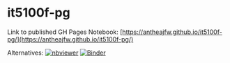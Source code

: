 # it5100f-pg

Link to published GH Pages Notebook: [https://antheajfw.github.io/it5100f-pg/](https://antheajfw.github.io/it5100f-pg/)

Alternatives: [![nbviewer](https://raw.githubusercontent.com/jupyter/design/master/logos/Badges/nbviewer_badge.svg)](https://nbviewer.org/github/AntheaJFW/it5100f-pg/blob/main/IT5100F_project_assnmt.ipynb)
[![Binder](https://mybinder.org/badge_logo.svg)](https://mybinder.org/v2/gh/AntheaJFW/it5100f-pg/HEAD)

